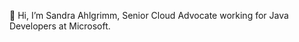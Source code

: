  👋 Hi, I’m Sandra Ahlgrimm, Senior Cloud Advocate working for Java Developers at Microsoft.
<!--- - 👀 I’m interested in Java, containers, cloud.
- 🌱 I’m currently learning Azure Container Apps.
- 💞️ I’m looking to collaborate on Open Source Project to generate solutions.
- 📫 Reach me on twitter at @skriemhild.


SandraAhlgrimm/SandraAhlgrimm is a ✨ special ✨ repository because its `README.md` (this file) appears on your GitHub profile.
You can click the Preview link to take a look at your changes.
--->
